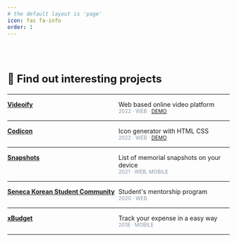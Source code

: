 ```yaml
---
# the default layout is 'page'
icon: fas fa-info
order: 1
---
```


<style type='text/css'>
[class*="about__content"] {
  margin-top: 80px;
}
[class*="about__title"] {
  display: block;
  margin-bottom: 20px;
  font-size: x-large;
}
[class*="project__container"] {
  display: flex;
  flex-direction: row;
}
[class*="project__title"] {
  width: 50%;
}
[class*="project__infotab"] {
  width: 50%;
  display: flex;
  flex-direction: column;
}
[class*="project__date"] {
  font-size: smaller;
  color: #8898AA;
}
</style>

<div class=about__content>
  <strong class=about__title>👀 Find out interesting projects</strong>
  <hr/>
  <div class=project__container>
    <strong class=project__title>
      <a href='/projects/videoify'>
      Videoify
      </a>
    </strong>
    <div class=project__infotab>
      <span>Web based online video platform</span>
      <span class=project__date>2022 · WEB · 
        <a href='https://paolochang-nmdtube.fly.dev/' target='_blank'>DEMO</a>
      </span>
    </div>
  </div>
  <hr/>
  <div class=project__container>
    <strong class=project__title>
      <a href='/projects/codicon'>
      Codicon
      </a>
    </strong>
    <div class=project__infotab>
      <span>Icon generator with HTML CSS</span>
      <span class=project__date>2022 · WEB · 
        <a href='https://codicon.netlify.app/' target='_blank'>DEMO</a>
      </span>
    </div>
  </div>
  <hr/>
  <div class=project__container>
    <strong class=project__title>
      <a href='/projects/snapshots'>
      Snapshots
      </a>
    </strong>
    <div class=project__infotab>
      <span>List of memorial snapshots on your device</span>
      <span class=project__date>2021 · WEB, MOBILE</span>
    </div>
  </div>
  <hr/>
  <div class=project__container>
    <strong class=project__title>
      <a href='/projects/seneca'>
      Seneca Korean Student Community
      </a>
    </strong>
    <div class=project__infotab>
      <span>Student's mentorship program</span>
      <span class=project__date>2020 · WEB</span>
    </div>
  </div>
  <hr/>
  <div class=project__container>
    <strong class=project__title>
      <a href='/projects/xbudget'>
      xBudget
      </a>
    </strong>
    <div class=project__infotab>
      <span>Track your expense in a easy way</span>
      <span class=project__date>2018 · MOBILE</span>
    </div>
  </div>
  <hr/>
</div>
